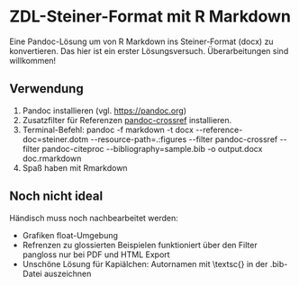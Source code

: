 # ZDL-Steiner-Format mit R Markdown
Eine Pandoc-Lösung um von R Markdown ins Steiner-Format (docx) zu konvertieren. Das hier ist ein erster Lösungsversuch. Überarbeitungen sind willkommen!

## Verwendung

1. Pandoc installieren (vgl. https://pandoc.org)
2. Zusatzfilter für Referenzen [pandoc-crossref](https://github.com/lierdakil/pandoc-crossref) installieren.
2. Terminal-Befehl: pandoc -f markdown -t docx --reference-doc=steiner.dotm --resource-path=.:figures  --filter pandoc-crossref --filter pandoc-citeproc --bibliography=sample.bib -o output.docx doc.rmarkdown
3. Spaß haben mit Rmarkdown

## Noch nicht ideal
Händisch muss noch nachbearbeitet werden:

* Grafiken float-Umgebung
* Refrenzen zu glossierten Beispielen funktioniert über den Filter pangloss nur bei PDF und HTML Export
* Unschöne Lösung für Kapiälchen: Autornamen mit \textsc{} in der .bib-Datei auszeichnen



